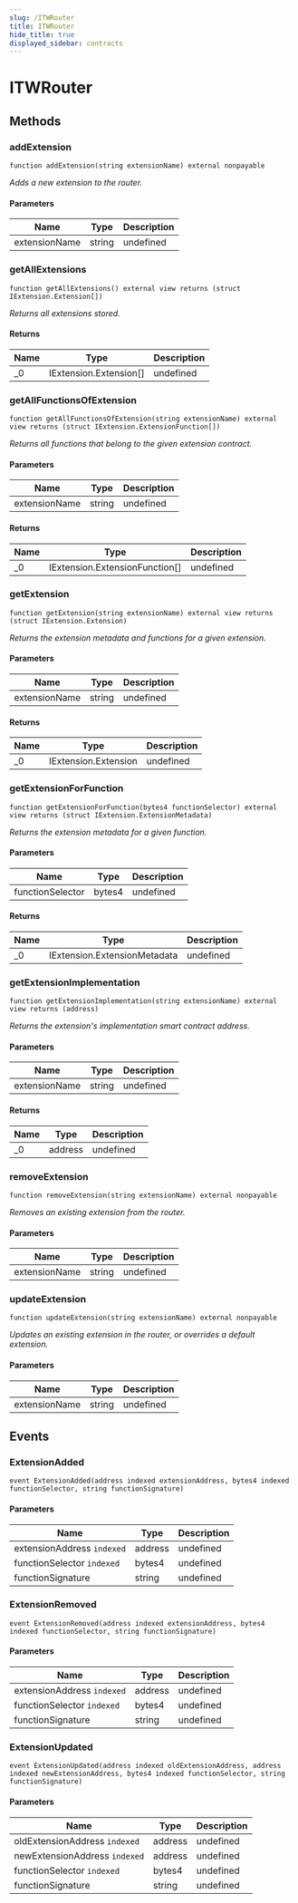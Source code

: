 ```yaml
---
slug: /ITWRouter
title: ITWRouter
hide_title: true
displayed_sidebar: contracts
---
```


# ITWRouter

## Methods

### addExtension

```solidity
function addExtension(string extensionName) external nonpayable
```

_Adds a new extension to the router._

#### Parameters

| Name          | Type   | Description |
| ------------- | ------ | ----------- |
| extensionName | string | undefined   |

### getAllExtensions

```solidity
function getAllExtensions() external view returns (struct IExtension.Extension[])
```

_Returns all extensions stored._

#### Returns

| Name | Type                   | Description |
| ---- | ---------------------- | ----------- |
| \_0  | IExtension.Extension[] | undefined   |

### getAllFunctionsOfExtension

```solidity
function getAllFunctionsOfExtension(string extensionName) external view returns (struct IExtension.ExtensionFunction[])
```

_Returns all functions that belong to the given extension contract._

#### Parameters

| Name          | Type   | Description |
| ------------- | ------ | ----------- |
| extensionName | string | undefined   |

#### Returns

| Name | Type                           | Description |
| ---- | ------------------------------ | ----------- |
| \_0  | IExtension.ExtensionFunction[] | undefined   |

### getExtension

```solidity
function getExtension(string extensionName) external view returns (struct IExtension.Extension)
```

_Returns the extension metadata and functions for a given extension._

#### Parameters

| Name          | Type   | Description |
| ------------- | ------ | ----------- |
| extensionName | string | undefined   |

#### Returns

| Name | Type                 | Description |
| ---- | -------------------- | ----------- |
| \_0  | IExtension.Extension | undefined   |

### getExtensionForFunction

```solidity
function getExtensionForFunction(bytes4 functionSelector) external view returns (struct IExtension.ExtensionMetadata)
```

_Returns the extension metadata for a given function._

#### Parameters

| Name             | Type   | Description |
| ---------------- | ------ | ----------- |
| functionSelector | bytes4 | undefined   |

#### Returns

| Name | Type                         | Description |
| ---- | ---------------------------- | ----------- |
| \_0  | IExtension.ExtensionMetadata | undefined   |

### getExtensionImplementation

```solidity
function getExtensionImplementation(string extensionName) external view returns (address)
```

_Returns the extension&#39;s implementation smart contract address._

#### Parameters

| Name          | Type   | Description |
| ------------- | ------ | ----------- |
| extensionName | string | undefined   |

#### Returns

| Name | Type    | Description |
| ---- | ------- | ----------- |
| \_0  | address | undefined   |

### removeExtension

```solidity
function removeExtension(string extensionName) external nonpayable
```

_Removes an existing extension from the router._

#### Parameters

| Name          | Type   | Description |
| ------------- | ------ | ----------- |
| extensionName | string | undefined   |

### updateExtension

```solidity
function updateExtension(string extensionName) external nonpayable
```

_Updates an existing extension in the router, or overrides a default extension._

#### Parameters

| Name          | Type   | Description |
| ------------- | ------ | ----------- |
| extensionName | string | undefined   |

## Events

### ExtensionAdded

```solidity
event ExtensionAdded(address indexed extensionAddress, bytes4 indexed functionSelector, string functionSignature)
```

#### Parameters

| Name                       | Type    | Description |
| -------------------------- | ------- | ----------- |
| extensionAddress `indexed` | address | undefined   |
| functionSelector `indexed` | bytes4  | undefined   |
| functionSignature          | string  | undefined   |

### ExtensionRemoved

```solidity
event ExtensionRemoved(address indexed extensionAddress, bytes4 indexed functionSelector, string functionSignature)
```

#### Parameters

| Name                       | Type    | Description |
| -------------------------- | ------- | ----------- |
| extensionAddress `indexed` | address | undefined   |
| functionSelector `indexed` | bytes4  | undefined   |
| functionSignature          | string  | undefined   |

### ExtensionUpdated

```solidity
event ExtensionUpdated(address indexed oldExtensionAddress, address indexed newExtensionAddress, bytes4 indexed functionSelector, string functionSignature)
```

#### Parameters

| Name                          | Type    | Description |
| ----------------------------- | ------- | ----------- |
| oldExtensionAddress `indexed` | address | undefined   |
| newExtensionAddress `indexed` | address | undefined   |
| functionSelector `indexed`    | bytes4  | undefined   |
| functionSignature             | string  | undefined   |
